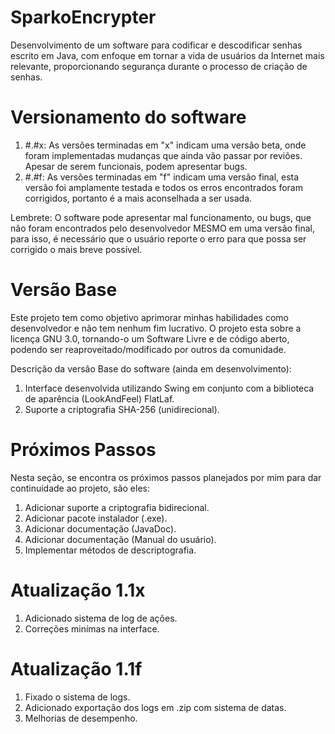 # SparkoEncrypter
Desenvolvimento de um software para codificar e descodificar senhas escrito em Java, com enfoque em tornar a vida de usuários da Internet mais relevante, proporcionando segurança durante o processo de criação de senhas.

# Versionamento do software
  
  1. #.#x: As versões terminadas em "x" indicam uma versão beta, onde foram implementadas mudanças que ainda vão passar por reviões. Apesar de serem funcionais, podem apresentar bugs.
  2. #.#f: As versões terminadas em "f" indicam uma versão final, esta versão foi amplamente testada e todos os erros encontrados foram corrigidos, portanto é a mais aconselhada a ser usada.
    
  Lembrete: O software pode apresentar mal funcionamento, ou bugs, que não foram encontrados pelo desenvolvedor MESMO em uma versão final, para isso, é necessário que o usuário reporte o erro para que possa ser corrigido o mais breve possível.

# Versão Base
Este projeto tem como objetivo aprimorar minhas habilidades como desenvolvedor e não tem nenhum fim lucrativo. O projeto esta sobre a licença GNU 3.0, tornando-o um Software Livre e de código aberto, podendo ser reaproveitado/modificado por outros da comunidade.

Descrição da versão Base do software (ainda em desenvolvimento):

  1. Interface desenvolvida utilizando Swing em conjunto com a biblioteca de aparência (LookAndFeel) FlatLaf.
  2. Suporte a criptografia SHA-256 (unidirecional).
 
# Próximos Passos
Nesta seção, se encontra os próximos passos planejados por mim para dar continuidade ao projeto, são eles:
 
  1. Adicionar suporte a criptografia bidirecional.
  2. Adicionar pacote instalador (.exe).
  3. Adicionar documentação (JavaDoc).
  4. Adicionar documentação (Manual do usuário).
  5. Implementar métodos de descriptografia.

# Atualização 1.1x
  1. Adicionado sistema de log de ações.
  2. Correções minímas na interface.
  
# Atualização 1.1f
  1. Fixado o sistema de logs.
  2. Adicionado exportação dos logs em .zip com sistema de datas.
  3. Melhorias de desempenho.
 
